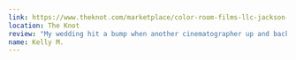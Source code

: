 ```yaml
---
link: https://www.theknot.com/marketplace/color-room-films-llc-jackson-nj-963435
location: The Knot
review: "My wedding hit a bump when another cinematographer up and backed out three months before the big day. I was pretty stressed about it when a friend recommended Steve and Color Room Films and since that day I was so happy! Steve was so incredibly responsive, faster than anyone I've spoken to! He was accommodating and really easy to work with! Steve, his wife and assistant were absolutely perfect on our wedding day, so kind, so fun and you barely knew they were there!!! The videos we received were so great and the turnaround was unreal! I've never seen work that fast! I highly recommend using them and would love to work with them again if ever needed!"
name: Kelly M.
---
```


